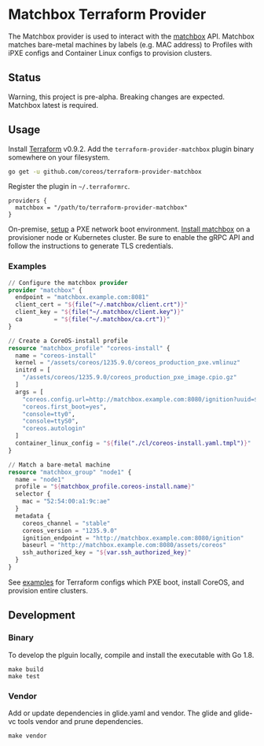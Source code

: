 # Matchbox Terraform Provider

The Matchbox provider is used to interact with the [matchbox](https://github.com/coreos/matchbox) API. Matchbox matches bare-metal machines by labels (e.g. MAC address) to Profiles with iPXE configs and Container Linux configs to provision clusters.

## Status

Warning, this project is pre-alpha. Breaking changes are expected. Matchbox latest is required.

## Usage

Install [Terraform](https://www.terraform.io/downloads.html) v0.9.2. Add the `terraform-provider-matchbox` plugin binary somewhere on your filesystem.

```sh
go get -u github.com/coreos/terraform-provider-matchbox
```

Register the plugin in `~/.terraformrc`.

```hcl
providers {
  matchbox = "/path/to/terraform-provider-matchbox"
}
```

On-premise, [setup](https://coreos.com/matchbox/docs/latest/network-setup.html) a PXE network boot environment. [Install matchbox](https://coreos.com/matchbox/docs/latest/deployment.html) on a provisioner node or Kubernetes cluster. Be sure to enable the gRPC API and follow the instructions to generate TLS credentials.

### Examples

```tf
// Configure the matchbox provider
provider "matchbox" {
  endpoint = "matchbox.example.com:8081"
  client_cert = "${file("~/.matchbox/client.crt")}"
  client_key = "${file("~/.matchbox/client.key")}"
  ca         = "${file("~/.matchbox/ca.crt")}"
}

// Create a CoreOS-install profile
resource "matchbox_profile" "coreos-install" {
  name = "coreos-install"
  kernel = "/assets/coreos/1235.9.0/coreos_production_pxe.vmlinuz"
  initrd = [
    "/assets/coreos/1235.9.0/coreos_production_pxe_image.cpio.gz"
  ]
  args = [
    "coreos.config.url=http://matchbox.example.com:8080/ignition?uuid=$${uuid}&mac=$${mac:hexhyp}",
    "coreos.first_boot=yes",
    "console=tty0",
    "console=ttyS0",
    "coreos.autologin"
  ]
  container_linux_config = "${file("./cl/coreos-install.yaml.tmpl")}"
}

// Match a bare-metal machine
resource "matchbox_group" "node1" {
  name = "node1"
  profile = "${matchbox_profile.coreos-install.name}"
  selector {
    mac = "52:54:00:a1:9c:ae"
  }
  metadata {
    coreos_channel = "stable"
    coreos_version = "1235.9.0"
    ignition_endpoint = "http://matchbox.example.com:8080/ignition"
    baseurl = "http://matchbox.example.com:8080/assets/coreos"
    ssh_authorized_key = "${var.ssh_authorized_key}"
  }
}
```

See [examples](https://github.com/coreos/matchbox/tree/master/examples/terraform) for Terraform configs which PXE boot, install CoreOS, and provision entire clusters.

## Development

### Binary

To develop the plguin locally, compile and install the executable with Go 1.8.

    make build
    make test

### Vendor

Add or update dependencies in glide.yaml and vendor. The glide and glide-vc tools vendor and prune dependencies.

    make vendor
